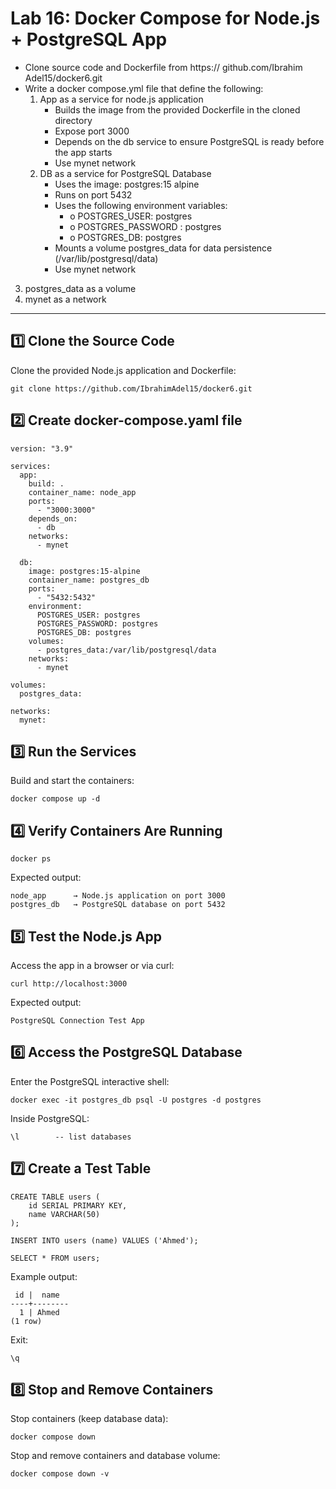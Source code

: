 # Lab 16: Docker Compose for Node.js + PostgreSQL App
-  Clone source code and Dockerfile from https:// github.com/Ibrahim Adel15/docker6.git
-  Write a docker compose.yml file that define the following:
   1. App as a service for node.js application
      -  Builds the image from the provided Dockerfile in the cloned directory
      -  Expose port 3000
      -  Depends on the db service to ensure PostgreSQL is ready before the app starts
      -  Use mynet network
   2. DB as a service for PostgreSQL Database
      -  Uses the image: postgres:15 alpine
      -  Runs on port 5432
      -  Uses the following environment variables:
         -  o POSTGRES_USER: postgres
         -  o POSTGRES_PASSWORD : postgres
         -  o POSTGRES_DB: postgres
      -  Mounts a volume postgres_data for data persistence (/var/lib/postgresql/data)
      -  Use mynet network
  3. postgres_data as a volume
  4. mynet as a network
---

## **1️⃣ Clone the Source Code**
Clone the provided Node.js application and Dockerfile:

```
git clone https://github.com/IbrahimAdel15/docker6.git
```
## 2️⃣ Create docker-compose.yaml file
```
version: "3.9"

services:
  app:
    build: .
    container_name: node_app
    ports:
      - "3000:3000"
    depends_on:
      - db
    networks:
      - mynet

  db:
    image: postgres:15-alpine
    container_name: postgres_db
    ports:
      - "5432:5432"
    environment:
      POSTGRES_USER: postgres
      POSTGRES_PASSWORD: postgres
      POSTGRES_DB: postgres
    volumes:
      - postgres_data:/var/lib/postgresql/data
    networks:
      - mynet

volumes:
  postgres_data:

networks:
  mynet:
```
## 3️⃣ Run the Services
Build and start the containers:
```
docker compose up -d
```
## 4️⃣ Verify Containers Are Running
```
docker ps
```
Expected output:

```
node_app      → Node.js application on port 3000
postgres_db   → PostgreSQL database on port 5432
```
## 5️⃣ Test the Node.js App
Access the app in a browser or via curl:
```
curl http://localhost:3000
```
Expected output:

```
PostgreSQL Connection Test App
```
## 6️⃣ Access the PostgreSQL Database
Enter the PostgreSQL interactive shell:
```
docker exec -it postgres_db psql -U postgres -d postgres
```
Inside PostgreSQL:
```
\l        -- list databases
```
## 7️⃣ Create a Test Table
```
CREATE TABLE users (
    id SERIAL PRIMARY KEY,
    name VARCHAR(50)
);

INSERT INTO users (name) VALUES ('Ahmed');

SELECT * FROM users;
```
Example output:
```
 id |  name
----+--------
  1 | Ahmed
(1 row)
```
Exit:
```
\q
```
## 8️⃣ Stop and Remove Containers
Stop containers (keep database data):
```
docker compose down
```
Stop and remove containers and database volume:
```
docker compose down -v
```

